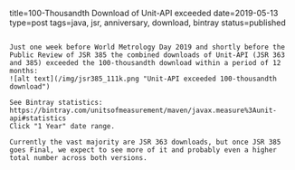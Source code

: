 title=100-Thousandth Download of Unit-API exceeded
date=2019-05-13
type=post
tags=java, jsr, anniversary, download, bintray
status=published
~~~~~~

Just one week before World Metrology Day 2019 and shortly before the Public Review of JSR 385 the combined downloads of Unit-API (JSR 363 and 385) exceeded the 100-thousandth download within a period of 12 months: 
![alt text](/img/jsr385_111k.png "Unit-API exceeded 100-thousandth download")

See Bintray statistics:
https://bintray.com/unitsofmeasurement/maven/javax.measure%3Aunit-api#statistics
Click "1 Year" date range.

Currently the vast majority are JSR 363 downloads, but once JSR 385 goes Final, we expect to see more of it and probably even a higher total number across both versions.